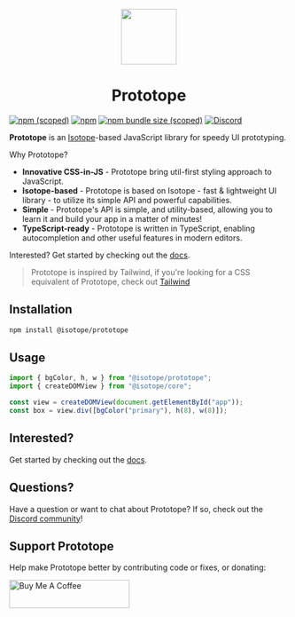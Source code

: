 <p align="center">
  <img src="https://github.com/Isotope-js/isotope/raw/master/packages/prototope/logo.png" height="100">
</p>
<h1 align="center"><b>Prototope</b></h1>

[![npm (scoped)](https://img.shields.io/npm/v/@isotope/prototope)](https://www.npmjs.com/package/@isotope/prototope) [![npm](https://img.shields.io/npm/dm/@isotope/prototope)](https://www.npmjs.com/package/@isotope/prototope) [![npm bundle size (scoped)](https://img.shields.io/bundlephobia/minzip/@isotope/prototope)](https://bundlephobia.com/result?p=@isotope/prototope) [![Discord](https://img.shields.io/discord/707157754766426134)](https://discord.gg/FaFbaSk)

**Prototope** is an [Isotope](https://github.com/Isotope-js/core)-based JavaScript library for speedy UI prototyping.

Why Prototope?

- **Innovative CSS-in-JS** - Prototope bring util-first styling approach to JavaScript.
- **Isotope-based** - Prototope is based on Isotope - fast & lightweight UI library - to utilize its simple API and powerful capabilities.
- **Simple** - Prototope's API is simple, and utility-based, allowing you to learn it and build your app in a matter of minutes!
- **TypeScript-ready** - Prototope is written in TypeScript, enabling autocompletion and other useful features in modern editors.

Interested? Get started by checking out the [docs](https://areknawo.com/prototope).

> Prototope is inspired by Tailwind, if you're looking for a CSS equivalent of Prototope, check out [Tailwind](https://github.com/tailwindcss/tailwindcss)

## Installation

```bash
npm install @isotope/prototope
```

## Usage

```javascript
import { bgColor, h, w } from "@isotope/prototope";
import { createDOMView } from "@isotope/core";

const view = createDOMView(document.getElementById("app"));
const box = view.div([bgColor("primary"), h(8), w(8)]);
```

## Interested?

Get started by checking out the [docs](https://areknawo.com/prototope).

## Questions?

Have a question or want to chat about Prototope? If so, check out the [Discord community](https://discord.gg/FaFbaSk)!

## Support Prototope

Help make Prototope better by contributing code or fixes, or donating:

<a href="https://www.buymeacoffee.com/areknawo" target="_blank"><img src="https://cdn.buymeacoffee.com/buttons/lato-orange.png" alt="Buy Me A Coffee" style="height: 51px !important;width: 217px !important;" ></a>
